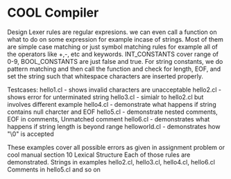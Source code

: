 # COOL Compiler #

Design
Lexer rules are regular expresions. we can even call a function on what to do on some expression for example incase of strings. Most of them are simple case matching or just symbol matching rules for example all of the operators like +,-, etc and keywords. INT_CONSTANTS cover range of 0-9, BOOL_CONSTANTS are just false and true. For string constants, we do pattern matching and then call the function and check for length, EOF, and set the string such that whitespace characters are inserted properly.

Testcases:
hello1.cl - shows invalid characters are unacceptable
hello2.cl - shows error for unterminated string
hello3.cl - simialr to hello2.cl but involves different example
hello4.cl - demonstrate what happens if string contains null charcter and EOF
hello5.cl - demonstrate nested comments, EOF in comments, Unmatched comment
hello6.cl - demonstrates what happens if string length is beyond range
helloworld.cl - demonstrates how "\0" is accepted

These examples cover all possible errors as given in assignment problem or cool manual
section 10 Lexical Structure Each of those rules are demonstrated. Strings in examples hello2.cl, hello3.cl, hello4.cl, hello6.cl
Comments in hello5.cl and so on

 

